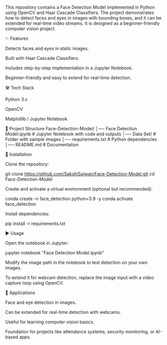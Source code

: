 This repository contains a Face Detection Model implemented in Python using OpenCV and Haar Cascade Classifiers. The project demonstrates how to detect faces and eyes in images with bounding boxes, and it can be extended for real-time video streams. It is designed as a beginner-friendly computer vision project.

✨ Features

Detects faces and eyes in static images.

Built with Haar Cascade Classifiers.

Includes step-by-step implementation in a Jupyter Notebook.

Beginner-friendly and easy to extend for real-time detection.

🛠️ Tech Stack

Python 3.x

OpenCV

Matplotlib / Jupyter Notebook

📂 Project Structure
Face-Detection-Model/
│── Face Detection Model.ipynb   # Jupyter Notebook with code and outputs
│── Data Set/                    # Folder with sample images
│── requirements.txt             # Python dependencies
│── README.md                    # Documentation

🚀 Installation

Clone the repository:

git clone https://github.com/SakshiSajwan/Face-Detection-Model.git
cd Face-Detection-Model


Create and activate a virtual environment (optional but recommended):

conda create -n face_detection python=3.9 -y
conda activate face_detection


Install dependencies:

pip install -r requirements.txt

▶️ Usage

Open the notebook in Jupyter:

jupyter notebook "Face Detection Model.ipynb"


Modify the image path in the notebook to test detection on your own images.

To extend it for webcam detection, replace the image input with a video capture loop using OpenCV.

📌 Applications

Face and eye detection in images.

Can be extended for real-time detection with webcams.

Useful for learning computer vision basics.

Foundation for projects like attendance systems, security monitoring, or AI-based apps.
